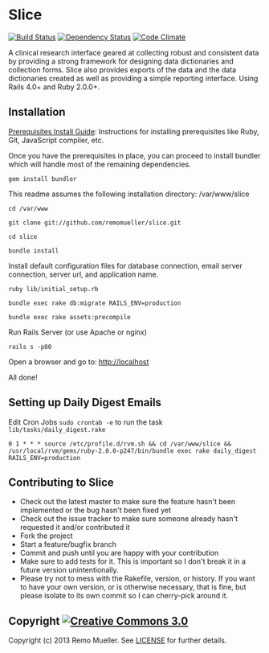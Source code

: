 # Slice

[![Build Status](https://travis-ci.org/remomueller/slice.png?branch=master)](https://travis-ci.org/remomueller/slice)
[![Dependency Status](https://gemnasium.com/remomueller/slice.png)](https://gemnasium.com/remomueller/slice)
[![Code Climate](https://codeclimate.com/github/remomueller/slice.png)](https://codeclimate.com/github/remomueller/slice)

A clinical research interface geared at collecting robust and consistent data by providing a strong framework for designing data dictionaries and collection forms. Slice also provides exports of the data and the data dictionaries created as well as providing a simple reporting interface. Using Rails 4.0+ and Ruby 2.0.0+.

## Installation

[Prerequisites Install Guide](https://github.com/remomueller/documentation): Instructions for installing prerequisites like Ruby, Git, JavaScript compiler, etc.

Once you have the prerequisites in place, you can proceed to install bundler which will handle most of the remaining dependencies.

```
gem install bundler
```

This readme assumes the following installation directory: /var/www/slice

```
cd /var/www

git clone git://github.com/remomueller/slice.git

cd slice

bundle install
```

Install default configuration files for database connection, email server connection, server url, and application name.

```
ruby lib/initial_setup.rb

bundle exec rake db:migrate RAILS_ENV=production

bundle exec rake assets:precompile
```

Run Rails Server (or use Apache or nginx)

```
rails s -p80
```

Open a browser and go to: [http://localhost](http://localhost)

All done!

## Setting up Daily Digest Emails

Edit Cron Jobs `sudo crontab -e` to run the task `lib/tasks/daily_digest.rake`

```
0 1 * * * source /etc/profile.d/rvm.sh && cd /var/www/slice && /usr/local/rvm/gems/ruby-2.0.0-p247/bin/bundle exec rake daily_digest RAILS_ENV=production
```

## Contributing to Slice

- Check out the latest master to make sure the feature hasn't been implemented or the bug hasn't been fixed yet
- Check out the issue tracker to make sure someone already hasn't requested it and/or contributed it
- Fork the project
- Start a feature/bugfix branch
- Commit and push until you are happy with your contribution
- Make sure to add tests for it. This is important so I don't break it in a future version unintentionally.
- Please try not to mess with the Rakefile, version, or history. If you want to have your own version, or is otherwise necessary, that is fine, but please isolate to its own commit so I can cherry-pick around it.

## Copyright [![Creative Commons 3.0](http://i.creativecommons.org/l/by-nc-sa/3.0/80x15.png)](http://creativecommons.org/licenses/by-nc-sa/3.0)

Copyright (c) 2013 Remo Mueller. See [LICENSE](https://github.com/remomueller/slice/blob/master/LICENSE) for further details.
